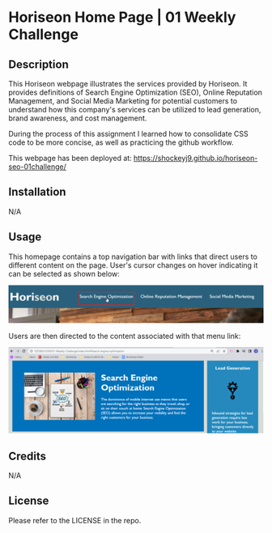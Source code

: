 # Horiseon Home Page | 01 Weekly Challenge

## Description

This Horiseon webpage illustrates the services provided by Horiseon. It provides definitions of Search Engine Optimization (SEO), Online Reputation Management, and Social Media Marketing for potential customers to understand how this company's services can be utilized to lead generation, brand awareness, and cost management. 

During the process of this assignment I learned how to consolidate CSS code to be more concise, as well as practicing the github workflow.

This webpage has been deployed at: https://shockeyj9.github.io/horiseon-seo-01challenge/


## Installation

N/A

## Usage

This homepage contains a top navigation bar with links that direct users to different content on the page. User's cursor changes on hover indicating it can be selected as shown below:

![top level navigation example](./assets/images/top-nav-bar.png)

Users are then directed to the content associated with that menu link:

![content display](./assets/images/redirect-ex.png)

## Credits

N/A

## License

Please refer to the LICENSE in the repo.


